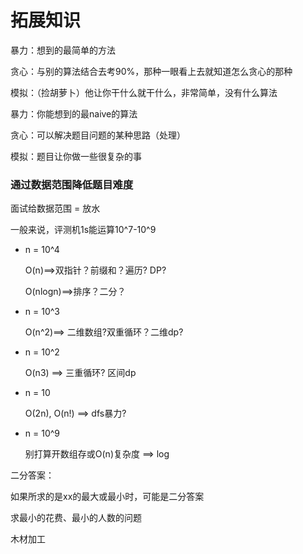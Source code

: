 # 拓展知识

暴力：想到的最简单的方法

贪心：与别的算法结合去考90%，那种一眼看上去就知道怎么贪心的那种

模拟：（捡胡萝卜）他让你干什么就干什么，非常简单，没有什么算法



暴力：你能想到的最naive的算法

贪心：可以解决题目问题的某种思路（处理）

模拟：题目让你做一些很复杂的事



### 通过数据范围降低题目难度



面试给数据范围 = 放水

一般来说，评测机1s能运算10^7-10^9



- n = 10^4

  O(n)\==>双指针？前缀和？遍历? DP?

  O(nlogn)\==>排序？二分？

- n = 10^3

  O(n^2)==> 二维数组?双重循环？二维dp?

- n = 10^2

  O(n3) ==> 三重循环? 区间dp

- n = 10

  O(2n), O(n!) ==> dfs暴力?

- n = 10^9

  别打算开数组存或O(n)复杂度 ==> log



二分答案：

如果所求的是xx的最大或最小时，可能是二分答案

求最小的花费、最小的人数的问题



木材加工

